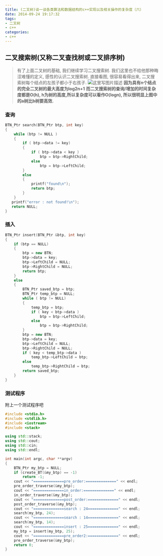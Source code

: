```yaml
---
title: (二叉树)谈一谈各类算法和数据结构的c++实现以及相关操作的复杂度（六）
date: 2014-09-24 19:17:32
tags:
- 二叉树
- c++
categories:
- c++
---
```



## **二叉搜索树(又称二叉查找树或二叉排序树)**
>有了上面二叉树的基础, 我们继续学习二叉搜索树.
>我们这里也不给他那种晦涩难懂的定义, 感性的认识二叉搜索树.
直接看图, 很容易看得出来, 二叉搜索树每个结点的左孩子都小于右孩子.
![这里写图片描述](http://img.blog.csdn.net/20170806185002946?watermark/2/text/aHR0cDovL2Jsb2cuY3Nkbi5uZXQvbm9zaXg=/font/5a6L5L2T/fontsize/400/fill/I0JBQkFCMA==/dissolve/70/gravity/SouthEast)
**因为具有n个结点的完全二叉树的最大高度为log2n+1**
**而二叉搜索树的查询/增加的时间复杂度都是O(h), h为树的高度,所以复杂度可以看作O(logn), 所以很明显上图中的a树比b树要高效.**


<!-- more -->


### **查询**
``` c++
BTN_Ptr search(BTN_Ptr btp, int key)
{
    while (btp != NULL )
    {
        if ( btp->data != key)
        {
            if ( btp->data < key )
                btp = btp->RightChild;
            else
                btp = btp->LeftChild;
        }
        else
        {
            printf("found\n");
            return btp;
        }
    }
   printf("error : not found!\n");
   return NULL;
}

```

### **插入**

``` c++
BTN_Ptr insert(BTN_Ptr &btp, int key)
{
    if (btp == NULL)
    {
        btp = new BTN;
        btp->data = key;
        btp->LeftChild = NULL;
        btp->RightChild = NULL;
        return btp;
    }
    else
    {
        BTN_Ptr saved_btp = btp;
        BTN_Ptr temp_btp = NULL;
        while ( btp != NULL)
        {
            temp_btp = btp;
            if ( key < btp->data )
                btp = btp->LeftChild;
            else
                btp = btp->RightChild;
        }
        btp = new BTN;
        btp->data = key;
        btp->LeftChild = NULL;
        btp->RightChild = NULL;
        if ( key < temp_btp->data )
            temp_btp->LeftChild = btp;
        else
            temp_btp->RightChild = btp;
        return saved_btp;
    }
}


```

### **测试程序**
附上一个测试程序吧
``` c++
#include <stdio.h>
#include <stdlib.h>
#include <iostream>
#include <stack>

using std::stack;
using std::cout;
using std::cin;
using std::endl;

int main(int argc, char **argv)
{
    BTN_Ptr my_btp = NULL;
    if (create_BT(&my_btp) == -1)
	    return -1;
    cout << "==============pre_order:==============" << endl;
    pre_order_traverse(&my_btp);
    cout << "==============in_order:==============" << endl;
    in_order_traverse(&my_btp);
    cout << "==============post_order:==============" << endl;
    post_order_traverse(&my_btp);
    cout << "==============search : 24==============" << endl;
    search(my_btp, 24);
    cout << "==============search : 14==============" << endl;
    search(my_btp, 14);
    cout << "==============insert : 25==============" << endl;
    my_btp = insert(my_btp, 25);
    cout << "==============pre_order2:==============" << endl;
    pre_order_traverse(&my_btp);
    return 0;
}
```